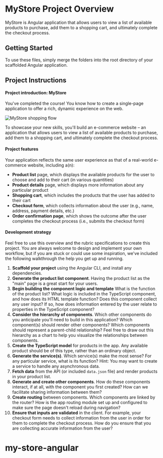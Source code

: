 # MyStore Project Overview

MyStore is Angular application that allows users to view a list of available products to purchase, add them to a shopping cart, and ultimately complete the checkout process.

## Getting Started

To use these files, simply merge the folders into the root directory of your scaffolded Angular application.

## Project Instructions

#### Project introduction: MyStore

You've completed the course! You know how to create a single-page application to offer a rich, dynamic experience on the web.

![MyStore shopping flow](shoppingflow.gif)

To showcase your new skills, you'll build an e-commerce website – an application that allows users to view a list of available products to purchase, add them to a shopping cart, and ultimately complete the checkout process.

#### Project features

Your application reflects the same user experience as that of a real-world e-commerce website, including a(n):

- **Product list** page, which displays the available products for the user to choose and add to their cart (in various quantities)
- **Product details** page, which displays more information about any particular product
- **Shopping cart**, which includes the products that the user has added to their cart
- **Checkout form**, which collects information about the user (e.g., name, address, payment details, etc.)
- **Order confirmation page**, which shows the outcome after the user completes the checkout process (i.e., submits the checkout form)

#### Development strategy

Feel free to use this overview and the rubric specifications to create this project. You are always welcome to design and implement your own workflow, but if you are stuck or could use some inspiration, we've included the following walkthrough the help you get up and running.

1. **Scaffold your project** using the Angular CLI, and install any dependencies.
2. **Generate the product list component**. Having the product list as the "main" page is a great start for your users.
3. **Begin building the component logic and template** What is the function of the product list? What logic is included in the TypeScript component, and how does its HTML template function? Does this component collect any user input? If so, how does information entered by the user relate to properties in the TypeScript component?
4. **Consider the hierarchy of components**. Which other components do you anticipate you'll need to build in this application? Which component(s) should render other components? Which components should represent a parent-child relationship? Feel free to draw out this hierarchy as a chart to help you visualize the relationships between components.
5. **Create the TypeScript model** for products in the app. Any available product should be of this type, rather than an ordinary object.
6. **Generate the service(s)**. Which service(s) make the most sense? For any particular service, what is its function? Hint: You may want to create a service to handle any asynchronous data.
7. **Fetch data** from the API (or included `data.json` file) and render products in your product list.
8. **Generate and create other components**. How do these components interact, if at all, with the component you first created? How can we facilitate sharing information between them?
9. **Create routing** between components. Which components are linked by the router? How is the app routing module set up and configured to make sure the page doesn't reload during navigation?
10. **Ensure that inputs are validated** in the client. For example, your checkout form needs to collect information from the user in order for them to complete the checkout process. How do you ensure that you are collecting accurate information from the user?
# my-store-angular

